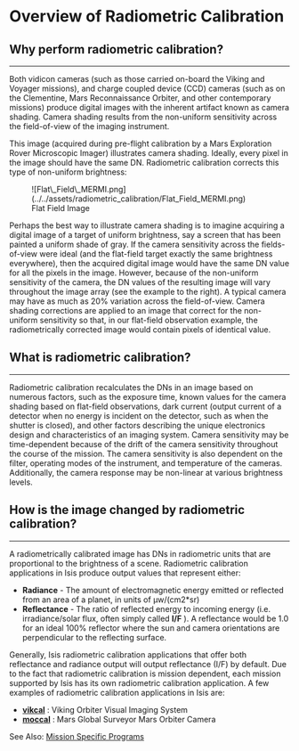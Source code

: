 
# Overview of Radiometric Calibration


## Why perform radiometric calibration? 

-----

Both vidicon cameras (such as those carried on-board the Viking and
Voyager missions), and charge coupled device (CCD) cameras (such as on
the Clementine, Mars Reconnaissance Orbiter, and other contemporary
missions) produce digital images with the inherent artifact known as
camera shading. Camera shading results from the non-uniform sensitivity
across the field-of-view of the imaging instrument.

This image (acquired during pre-flight calibration by a Mars Exploration
Rover Microscopic Imager) illustrates camera shading. Ideally, every
pixel in the image should have the same DN. Radiometric calibration
corrects this type of non-uniform brightness:

<figure markdown>
  ![Flat\_Field\_MERMI.png](../../assets/radiometric_calibration/Flat_Field_MERMI.png)
  <figcaption>Flat Field Image</figcaption>
</figure>


Perhaps the best way to illustrate camera shading is to imagine
acquiring a digital image of a target of uniform brightness, say a
screen that has been painted a uniform shade of gray. If the camera
sensitivity across the fields-of-view were ideal (and the flat-field
target exactly the same brightness everywhere), then the acquired
digital image would have the same DN value for all the pixels in the
image. However, because of the non-uniform sensitivity of the camera,
the DN values of the resulting image will vary throughout the image
array (see the example to the right). A typical camera may have as much
as 20% variation across the field-of-view. Camera shading corrections
are applied to an image that correct for the non-uniform sensitivity so
that, in our flat-field observation example, the radiometrically
corrected image would contain pixels of identical value.


## What is radiometric calibration? 

-----

Radiometric calibration recalculates the DNs in an image based on
numerous factors, such as the exposure time, known values for the camera
shading based on flat-field observations, dark current (output current
of a detector when no energy is incident on the detector, such as when
the shutter is closed), and other factors describing the unique
electronics design and characteristics of an imaging system. Camera
sensitivity may be time-dependent because of the drift of the camera
sensitivity throughout the course of the mission. The camera sensitivity
is also dependent on the filter, operating modes of the instrument, and
temperature of the cameras. Additionally, the camera response may be
non-linear at various brightness levels.


## How is the image changed by radiometric calibration? 

-----

A radiometrically calibrated image has DNs in radiometric units that are
proportional to the brightness of a scene. Radiometric calibration
applications in Isis produce output values that represent either:

  - **Radiance** - The amount of electromagnetic energy emitted or
    reflected from an area of a planet, in units of µw/(cm2\*sr)
  - **Reflectance** - The ratio of reflected energy to incoming energy
    (i.e. irradiance/solar flux, often simply called **I/F** ). A
    reflectance would be 1.0 for an ideal 100% reflector where the sun
    and camera orientations are perpendicular to the reflecting surface.

Generally, Isis radiometric calibration applications that offer both
reflectance and radiance output will output reflectance (I/F) by
default. Due to the fact that radiometric calibration is mission
dependent, each mission supported by Isis has its own radiometric
calibration application. A few examples of radiometric calibration
applications in Isis are:

  - [**vikcal**](https://isis.astrogeology.usgs.gov/Application/presentation/Tabbed/vikcal/vikcal.html)
    : Viking Orbiter Visual Imaging System
  - [**moccal**](https://isis.astrogeology.usgs.gov/Application/presentation/PrinterFriendly/moccal/moccal.html)
    : Mars Global Surveyor Mars Orbiter Camera

See Also: [Mission Specific
Programs](http://isis.astrogeology.usgs.gov/Application/index.html)